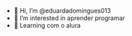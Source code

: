 - 👋 Hi, I’m @eduardadomingues013
- 👀 I’m interested in aprender programar
- 🌱 Learning com o alura


<!---
eduardadomingues013/eduardadomingues013 is a ✨ special ✨ repository because its `README.md` (this file) appears on your GitHub profile.
You can click the Preview link to take a look at your changes.
--->
